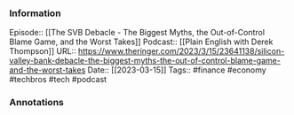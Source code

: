 ### Information

Episode:: [[The SVB Debacle - The Biggest Myths, the Out-of-Control Blame Game, and the Worst Takes]]
Podcast:: [[Plain English with Derek Thompson]]
URL:: https://www.theringer.com/2023/3/15/23641138/silicon-valley-bank-debacle-the-biggest-myths-the-out-of-control-blame-game-and-the-worst-takes
Date:: [[2023-03-15]]
Tags:: #finance #economy #techbros #tech 
#podcast


### Annotations

